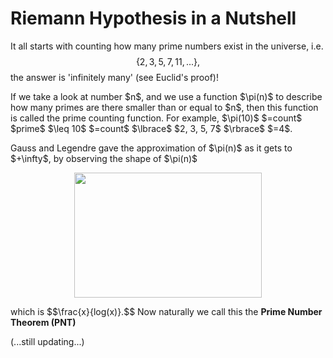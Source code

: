 # Riemann Hypothesis in a Nutshell

It all starts with counting how many prime numbers exist in the universe, i.e. $$\lbrace 2, 3, 5, 7, 11, ... \rbrace,$$
the answer is 'infinitely many' (see Euclid's proof)!
<p/>
If we take a look at number $n$, and we use a function $\pi(n)$ to describe how many primes are there smaller than or equal to $n$, then this function is called the prime counting function. For example, $\pi(10)$ $=count$ $prime$ $\leq 10$ $=count$ $\lbrace$ $2, 3, 5, 7$ $\rbrace$ $=4$.
<p/>
Gauss and Legendre gave the approximation of $\pi(n)$ as it gets to $+\infty$, by observing the shape of $\pi(n)$
<p align="center"><img src= "https://user-images.githubusercontent.com/66701331/183233057-6b6567a0-a1e0-453f-8f72-70c222a81358.png" width="300" height="200"> <p/>
which is $$\frac{x}{log(x)}.$$
Now naturally we call this 
the <strong>Prime Number Theorem (PNT)</strong>
<br/>

(...still updating...)
